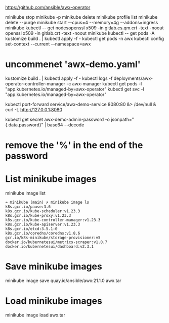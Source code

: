 https://github.com/ansible/awx-operator

<!-- kubectl apply -f https://raw.githubusercontent.com/ansible/awx-operator/0.12.0/deploy/awx-operator.yaml

kubectl apply -f ./awx-operator.yaml
kubectl apply -f ./ansible-awx.yml
kubectl logs -f deployment/awx-operator
kubectl get pods -l "app.kubernetes.io/managed-by=awx-operator"
kubectl get svc -l "app.kubernetes.io/managed-by=awx-operator"

devops@linuxtechi:~$ nohup minikube tunnel &
devops@linuxtechi:~$ kubectl get svc ansible-awx-service
NAME                  TYPE       CLUSTER-IP     EXTERNAL-IP   PORT(S)        AGE
ansible-awx-service   NodePort   10.97.206.89   <none>        80:32483/TCP   90m

kubectl port-forward svc/ansible-awx-service --address 0.0.0.0 32483:80 &> /dev/null &
open http://<minikube-ip>:<node-port>
kubectl get secret ansible-awx-admin-password -o jsonpath="{.data.password}" | base64 --decode -->

minikube stop
minikube -p minikube delete
minikube profile list
minikube delete --purge
minikube start --cpus=4 --memory=4g --addons=ingress
minikube kubectl -- get nodesopenssl x509 -in gitlab.cs.qm.crt -text -noout
openssl x509 -in gitlab.crt -text -noout
minikube kubectl -- get pods -A
kustomize build . | kubectl apply -f -
kubectl get pods -n awx
kubectl config set-context --current --namespace=awx
# uncommenet 'awx-demo.yaml'
kustomize build . | kubectl apply -f -
kubectl logs -f deployments/awx-operator-controller-manager -c awx-manager
kubectl get pods -l "app.kubernetes.io/managed-by=awx-operator"
kubectl get svc -l "app.kubernetes.io/managed-by=awx-operator"

kubectl port-forward service/awx-demo-service 8080:80 &> /dev/null &
curl -L http://127.0.0.1:8080

kubectl get secret awx-demo-admin-password -o jsonpath="{.data.password}" | base64 --decode
# remove the '%' in the end of the password

# List minikube images
minikube image list
```
➜ minikube (main) ✗ minikube image ls
k8s.gcr.io/pause:3.6
k8s.gcr.io/kube-scheduler:v1.23.3
k8s.gcr.io/kube-proxy:v1.23.3
k8s.gcr.io/kube-controller-manager:v1.23.3
k8s.gcr.io/kube-apiserver:v1.23.3
k8s.gcr.io/etcd:3.5.1-0
k8s.gcr.io/coredns/coredns:v1.8.6
gcr.io/k8s-minikube/storage-provisioner:v5
docker.io/kubernetesui/metrics-scraper:v1.0.7
docker.io/kubernetesui/dashboard:v2.3.1
```

# Save minikube images
minikube image save quay.io/ansible/awx:21.1.0 awx.tar
# Load minikube images
minikube image load awx.tar
